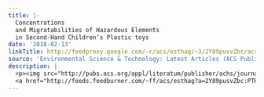 ```yaml
---
title: |-
  Concentrations
  and Migratabilities of Hazardous Elements
  in Second-Hand Children’s Plastic toys
date: '2018-02-13'
linkTitle: http://feedproxy.google.com/~r/acs/esthag/~3/2Y89pusvZbc/acs.est.7b04685
source: 'Environmental Science & Technology: Latest Articles (ACS Publications)'
description: |
  <p><img src="http://pubs.acs.org/appl/literatum/publisher/achs/journals/content/esthag/0/esthag.ahead-of-print/acs.est.7b04685/20180131/images/medium/es-2017-046852_0002.gif" alt="TOC Graphic"/></p><div><cite>Environmental Science & Technology</cite></div><div>DOI: 10.1021/acs.est.7b04685</div><div class="feedflare">
  <a href="http://feeds.feedburner.com/~ff/acs/esthag?a=2Y89pusvZbc:PTHZxsd4KYo:yIl2AUoC8zA"><img src="http://feeds.feedburner.com/~ff/acs/esthag?d=yIl2AUoC8zA" border="0"></img></a>
---
```

